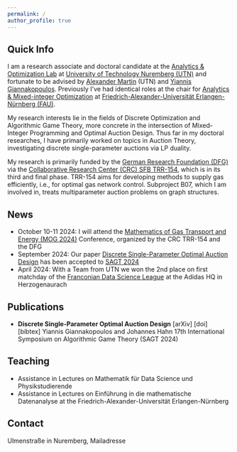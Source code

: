 ```yaml
---
permalink: /
author_profile: true
---
```


## Quick Info
I am a research associate and doctoral candidate at the [Analytics & Optimization Lab](https://www.utn.de/departments/department-liberal-arts-and-sciences/analytics-and-optimization-lab/ "UTN | AO Lab") at [University of Technology Nuremberg (UTN)](https://www.utn.de "UTN") and fortunate to be advised by [Alexander Martin](https://www.utn.de/person/prof-alexander-martin/ "Alexander Martin") (UTN) and [Yiannis Giannakopoulos](https://yiannisgiannakopoulos.com "Yiannis Giannakopoulos"). Previously I've had identical roles at the chair for [Analytics & Mixed-integer Optimization](https://www.datascience.nat.fau.eu/research/groups/amio/ "FAU | AMIO") at [Friedrich-Alexander-Universität Erlangen-Nürnberg (FAU)](https://www.fau.de "FAU").

My research interests lie in the fields of Discrete Optimization and Algorithmic Game Theory, more concrete in the intersection of Mixed-Integer Programming and Optimal Auction Design. Thus far in my doctoral researches, I have primarily worked on topics in Auction Theory, investigating discrete single-parameter auctions via LP duality.

My research is primarily funded by the [German Research Foundation (DFG)](https://www.dfg.de/en "DFG") via the [Collaborative Research Center (CRC) SFB TRR-154](https://www.trr154.fau.de "SFB TRR-154"), which is in its third and final phase. TRR-154 aims for developing methods to supply gas efficiently, i.e., for optimal gas network control. Subproject B07, which I am involved in, treats multiparameter auction problems on graph structures.

## News
- October 10-11 2024: I will attend the [Mathematics of Gas Transport and Energy (MOG 2024)](https://www.trr154.fau.de/mog2024/) Conference, organized by the CRC TRR-154 and the DFG
- September 2024: Our paper [Discrete Single-Parameter Optimal Auction Design](https://arxiv.org/abs/2406.08125) has been accepted to [SAGT 2024](https://www.cwi.nl/en/groups/networks-and-optimization/events/sagt-2024/ "SAGT 2024")
- April 2024: With a Team from UTN we won the 2nd place on first matchday of the [Franconian Data Science League](https://de.linkedin.com/company/data-science-league?trk=article-ssr-frontend-pulse_little-mention "FDSL") at the Adidas HQ in Herzogenaurach


## Publications
- __Discrete Single-Parameter Optimal Auction Design__ [arXiv] [doi] [bibtex]
Yiannis Giannakopoulos and Johannes Hahn
17th International Symposium on Algorithmic Game Theory (SAGT 2024)


## Teaching
- Assistance in Lectures on Mathematik für Data Science und Physikstudierende
- Assistance in Lectures on Einführung in die mathematische Datenanalyse
at the Friedrich-Alexander-Universität Erlangen-Nürnberg

## Contact
Ulmenstraße in Nuremberg, Mailadresse
